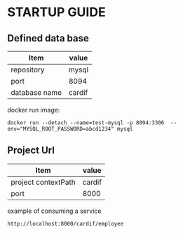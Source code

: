 # STARTUP GUIDE

## Defined data base

| Item | value |
| ------ | ----------- |
| repository   | mysql |
| port | 8094 |
| database name    | cardif |

docker run image:
```
docker run --detach --name=test-mysql -p 8094:3306  --env="MYSQL_ROOT_PASSWORD=abcd1234" mysql
```

## Project Url

| Item | value |
| ------ | ----------- |
| project contextPath   | cardif |
| port | 8000 |

example of consuming a service
```
http://localhost:8000/cardif/employee
```

